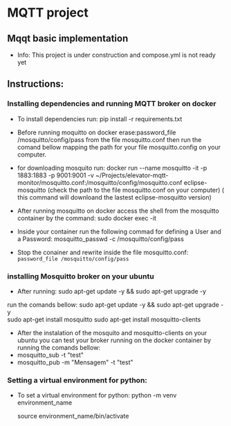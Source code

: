 # MQTT project

## Mqqt basic implementation

- Info: This project is under construction and compose.yml is not ready yet

## Instructions:

### Installing dependencies and running MQTT broker on docker

- To install dependencies run: pip install -r requirements.txt
- Before running moquitto on docker erase:password_file /mosquitto/config/pass from the file mosquitto.conf then run the comand bellow mapping the path for your file mosquitto.config on your computer.

- for downloading mosquito run: docker run --name mosquitto -it -p 1883:1883 -p 9001:9001 -v ~/Projects/elevator-mqtt-monitor/mosquitto.conf:/mosquitto/config/mosquitto.conf eclipse-mosquitto (check the path to the file mosquitto.conf on your computer) ( this command will downloand the lastest eclipse-mosquitto version)

- After running mosquitto on docker access the shell from the mosquitto container by the command: sudo docker exec -it <containerId or name>
- Inside your container run the following commad for defining a User and a Password: mosquitto_passwd -c /mosquitto/config/pass <username>
- Stop the conainer and rewrite inside the file mosquitto.conf: `password_file /mosquitto/config/pass`

### installing Mosquitto broker on your ubuntu

- After running: sudo apt-get update -y && sudo apt-get upgrade -y

run the comands bellow:
sudo apt-get update -y && sudo apt-get upgrade -y  
 sudo apt-get install mosquitto
sudo apt-get install mosquitto-clients

- After the instalation of the mosquito and mosquitto-clients on your ubuntu you can test your broker running on the docker container by running the comands bellow:
- mosquitto_sub -t "test"
- mosquitto_pub -m "Mensagem" -t "test"

### Setting a virtual environment for python:

- To set a virtual environment for python:
  python -m venv environment_name

  source environment_name/bin/activate
